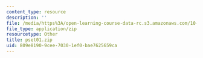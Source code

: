 ```yaml
---
content_type: resource
description: ''
file: /media/https%3A/open-learning-course-data-rc.s3.amazonaws.com/10-37-chemical-and-biological-reaction-engineering-spring-2007/809e81909cee70301ef0bae7625659ca_pset01.zip
file_type: application/zip
resourcetype: Other
title: pset01.zip
uid: 809e8190-9cee-7030-1ef0-bae7625659ca
---
```

